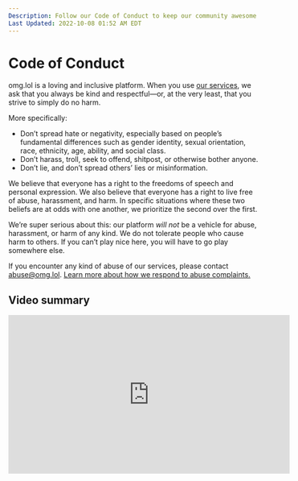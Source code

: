 ```yaml
---
Description: Follow our Code of Conduct to keep our community awesome  
Last Updated: 2022-10-08 01:52 AM EDT
---
```


# Code of Conduct

omg.lol is a loving and inclusive platform. When you use [our services](/info/services), we ask that you always be kind and respectful—or, at the very least, that you strive to simply do no harm. 

More specifically:

- Don’t spread hate or negativity, especially based on people’s fundamental differences such as gender identity, sexual orientation, race, ethnicity, age, ability, and social class.
- Don’t harass, troll, seek to offend, shitpost, or otherwise bother anyone.
- Don’t lie, and don’t spread others’ lies or misinformation.
	
We believe that everyone has a right to the freedoms of speech and personal expression. We also believe that everyone has a right to live free of abuse, harassment, and harm. In specific situations where these two beliefs are at odds with one another, we prioritize the second over the first.

We’re super serious about this: our platform *will not* be a vehicle for abuse, harassment, or harm of any kind. We do not tolerate people who cause harm to others. If you can’t play nice here, you will have to go play somewhere else.

If you encounter any kind of abuse of our services, please contact [abuse@omg.lol](mailto:abuse@omg.lol). [Learn more about how we respond to abuse complaints.](/info/omg.lol/abuse)

## Video summary

<div class="video-container">
<iframe width="560" height="315" src="https://www.youtube.com/embed/VQYLYrCRH4s" title="YouTube video player" frameborder="0" allow="accelerometer; autoplay; clipboard-write; encrypted-media; gyroscope; picture-in-picture; web-share" allowfullscreen></iframe>
</div>
